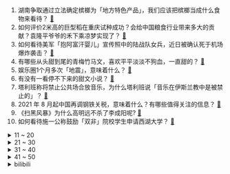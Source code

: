 1. 湖南争取通过立法确定槟榔为「地方特色产品」，我们应该把槟榔当成什么食物来看待？ [:link:](https://www.zhihu.com/question/483297003)
2. 如何评价2米高的巨型稻在重庆试种成功？会给中国粮食行业带来多大的贡献？袁隆平爷爷的禾下乘凉梦实现了？ [:link:](https://www.zhihu.com/question/483131940)
3. 如何看待美军「抱阿富汗婴儿」宣传照中的陆战队女兵，近日被确认死于机场爆炸袭击？ [:link:](https://www.zhihu.com/question/483251857)
4. 有哪些从头甜到尾的青梅竹马文，喜欢平平淡淡不狗血，一直甜的？ [:link:](https://www.zhihu.com/question/374405076)
5. 娱乐圈1个月多次「地震」，意味着什么？ [:link:](https://www.zhihu.com/question/482974710)
6. 有没有一看停不下来的甜文小说？ [:link:](https://www.zhihu.com/question/467051073)
7. 塔利班称将禁止公共场合放音乐，为什么塔利班说「音乐在伊斯兰教中是被禁止的」？ [:link:](https://www.zhihu.com/question/482658179)
8. 2021 年 8 月起中国再调钢铁关税，意味着什么？有哪些值得关注的信息？ [:link:](https://www.zhihu.com/question/476255112)
9. 《扫黑风暴》为什么高明远不杀了李成阳呢? [:link:](https://www.zhihu.com/question/481047871)
10. 如何看待施一公称鼓励「双非」院校学生申请西湖大学？ [:link:](https://www.zhihu.com/question/482739129)
<details>
<summary>11 ~ 20</summary>

11. 有没有能把你甜哭的短篇小说? [:link:](https://www.zhihu.com/question/333114370)
12. 电视剧《扫黑风暴》有哪些细思极恐的细节？ [:link:](https://www.zhihu.com/question/478362513)
13. 中国大陆有哪些演技非常出色的女演员？ [:link:](https://www.zhihu.com/question/22604275)
14. 如何评价 vivo 宣布将从 9 月 13 号开始实行双休工作制？ [:link:](https://www.zhihu.com/question/483059198)
15. 城府深的人有何表现与特征？ [:link:](https://www.zhihu.com/question/23215621)
16. 国家广电总局决定停播郑爽参与制作的节目，还有哪些信息值得关注？ [:link:](https://www.zhihu.com/question/482824110)
17. 高三学生建议喝茶还是喝咖啡？ [:link:](https://www.zhihu.com/question/482277736)
18. 2021 LPL 夏季赛季后赛败者组 EDG 3:0 战胜 WE 晋级，如何评价这场比赛？ [:link:](https://www.zhihu.com/question/483313977)
19. 如何看待小米MIX4仍使用USB 2.0，USB3.0对于手机来说可有可无吗？ [:link:](https://www.zhihu.com/question/479836276)
20. 如何评价斗破苍穹动漫第四季第24集? [:link:](https://www.zhihu.com/question/483264169)
</details>
<details>
<summary>21 ~ 30</summary>

21. 《扫黑风暴》中，贺芸是在未成年时怀了高赫（孙兴）吗？ [:link:](https://www.zhihu.com/question/481572621)
22. 警察是如何看待《扫黑风暴》这部剧的？ [:link:](https://www.zhihu.com/question/479189866)
23. 《扫黑风暴》裴伟往陈建波身上洒水，是什么意思？他是黑警吗？ [:link:](https://www.zhihu.com/question/481062531)
24. 从世界上看，我国数学物理化学生物哪个最落后，这四门科学分别位于哪几个梯队？ [:link:](https://www.zhihu.com/question/481765585)
25. 如何看待 BBC 记者当着巴巴多斯总理的面，称该国所在的加勒比地区为「美国的后花园」？ [:link:](https://www.zhihu.com/question/482535744)
26. 客厅和阳台相连，怎么晾衣服才能不影响客厅的美观度？有什么「晾衣神器」推荐吗？ [:link:](https://www.zhihu.com/question/439715136)
27. 外卖员送餐超时后砍伤订餐者，饿了么致歉称将尽力满足合理的索赔要求，如何避免外卖员与顾客的矛盾冲突？ [:link:](https://www.zhihu.com/question/483249348)
28. 《扫黑风暴》中，董耀作为石门区区长，为什么高明远作为一个商人敢对其进行死亡威胁？ [:link:](https://www.zhihu.com/question/482376974)
29. 云顶之弈手游《金铲铲之战》的时空裂痕版本有什么好玩阵容？ [:link:](https://www.zhihu.com/question/482542618)
30. 有哪些经典的战前动员讲话？ [:link:](https://www.zhihu.com/question/29337260)
</details>
<details>
<summary>31 ~ 40</summary>

31. 我开学要九年级了，由于八年级下半年我没有朋友，很自卑，现在九年级重新分班我怕没有朋友怎么办？ [:link:](https://www.zhihu.com/question/483319205)
32. 东京残奥会女子50米自由泳S11级比赛中，中国选手马佳重赛夺冠，并打破世界纪录，如何评价本场比赛？ [:link:](https://www.zhihu.com/question/483337330)
33. 自动驾驶全面普及以后未来人类驾车，出行会有什么改变？ [:link:](https://www.zhihu.com/question/455066247)
34. 能安利一下你们的rapper吗？ [:link:](https://www.zhihu.com/question/477782137)
35. 如何设计规划家里的电源插座？ [:link:](https://www.zhihu.com/question/25740178)
36. 如何以「他猩红着眼，将她圈在角落：“和别人结婚，我同意了吗。”」写一篇故事？ [:link:](https://www.zhihu.com/question/482370263)
37. 有什么充满安全感的爱意文案？ [:link:](https://www.zhihu.com/question/449168406)
38. 初一初二都在摸鱼，初三努力，真的回头是岸吗？ [:link:](https://www.zhihu.com/question/475370563)
39. 电影《失控玩家》中有哪些彩蛋？ [:link:](https://www.zhihu.com/question/482939615)
40. 怎样保持异地恋呢？ [:link:](https://www.zhihu.com/question/320694344)
</details>
<details>
<summary>41 ~ 50</summary>

41. 有哪些甜甜的睡前故事？ [:link:](https://www.zhihu.com/question/56998947)
42. 让你心生厌恶的食物是什么？ [:link:](https://www.zhihu.com/question/468990798)
43. 媒体批耽改剧呈现「低俗庸俗倾向」，警惕其把大众审美带入歧途，耽改剧是否影响了年轻人的审美判断？ [:link:](https://www.zhihu.com/question/482668848)
44. 你认为哪一本书籍对你影响深远？ [:link:](https://www.zhihu.com/question/417804739)
45. 大一新生带两个行李箱会很奇怪吗？ [:link:](https://www.zhihu.com/question/479066055)
46. 如何以「太子与太子妃十分恩爱，但我是太子的侧妃」写篇文章？ [:link:](https://www.zhihu.com/question/443793653)
47. 为什么新能源汽车是汽车智能化的最佳载体，而不是传统汽车？ [:link:](https://www.zhihu.com/question/264682841)
48. 你见过最惊艳的玄幻小说等级制度是什么？ [:link:](https://www.zhihu.com/question/380047941)
49. 如何评价王一博的街舞水平? [:link:](https://www.zhihu.com/question/409700681)
50. 钱枫就被举报性侵一事声明，称「对于当前网络谣言，将启动法律维权程序」，事情后续可能会怎么发展？ [:link:](https://www.zhihu.com/question/482867319)
</details><details>
<summary>bilibili</summary>

1. 被人肉威胁，要给我50w封口费，批评槟榔广告火了之后，我所遭遇的威逼利诱！ [:link:](//www.bilibili.com/video/BV15b4y1m7iX)
2. 史上最离谱随机挑战！居然随机到去欣小萌家蹭饭...【第二期】 [:link:](//www.bilibili.com/video/BV1Hq4y1D7MR)
3. 回村的诱惑（1） [:link:](//www.bilibili.com/video/BV1f3411B7Bx)
4. 《 绝 世 美 男 》 [:link:](//www.bilibili.com/video/BV1H44y1C7RX)
5. 咯咯哒哒哒哒！！！！！ [:link:](//www.bilibili.com/video/BV1PQ4y127Xp)
6. 人在美国如何当皇帝？【硬核狠人07】 [:link:](//www.bilibili.com/video/BV1kA411c7Ky)
7. 蜘蛛侠：这是新的蛛网发射器 [:link:](//www.bilibili.com/video/BV1iQ4y117Yc)
8. 人均400的星巴克自助？难吃到直呼退钱！【凭啥这么贵ep32-星巴克】 [:link:](//www.bilibili.com/video/BV1tf4y1N78J)
9. 昨晚回家遇到灵异事件！ [:link:](//www.bilibili.com/video/BV1Q44y1k7Sj)
10. 假装忘记关投屏，让男朋友看到我手机里的内容… [:link:](//www.bilibili.com/video/BV17g411V71m)
<details>
<summary>11 ~ 20</summary>

11. 【warma】啊？你已经到门口了？！ [:link:](//www.bilibili.com/video/BV14q4y1U763)
12. 每天一遍，青春无极限！ [:link:](//www.bilibili.com/video/BV1Kh411W7Yp)
13. 梦幻联动！朝烟和Vicky宣宣合唱Someone You Loved:) [:link:](//www.bilibili.com/video/BV1Gq4y1u7i2)
14. 用b站用户名演绎华强买瓜 [:link:](//www.bilibili.com/video/BV1Aq4y1U7EC)
15. 为什么我不赞同大连日本街 [:link:](//www.bilibili.com/video/BV18U4y1j7TV)
16. 《原神》宵宫手书「烟花易逝，人情长存」 [:link:](//www.bilibili.com/video/BV1vL4114779)
17. 这两个男人突然来我家，学魔性舞蹈拦都拦不住？？ [:link:](//www.bilibili.com/video/BV1XU4y1j7fu)
18. 【危机合约】“蛮鳞行动”狂嚎沙原18+日替 全关卡平民攻略大合集！阵容平民+低练度+语音详解的愉悦攻略！《明日方舟》|魔法Zc目录 难度18 镀层 [:link:](//www.bilibili.com/video/BV1y64y1e78y)
19. 《原神》角色演示-「九条裟罗：雷闪之志」 [:link:](//www.bilibili.com/video/BV1Wg411L7xy)
20. 离谱！扭蛋机出现惊天BUG连出switch大奖！！ [:link:](//www.bilibili.com/video/BV1CL41147su)
</details>
<details>
<summary>21 ~ 30</summary>

21. 人 类 高 质 量 老 六 [:link:](//www.bilibili.com/video/BV1uq4y1D7c2)
22. 海南农村果实烂在树上没人管，漠叔赶来帮忙，不求报答 [:link:](//www.bilibili.com/video/BV1VM4y157nk)
23. 社 交 牛 逼 症 ！ [:link:](//www.bilibili.com/video/BV1KU4y1772t)
24. 《软 桃 硬 吃》 [:link:](//www.bilibili.com/video/BV1qf4y1N7ZJ)
25. 寿命极限 揭露残忍的自然选择真相【思维实验室】 [:link:](//www.bilibili.com/video/BV1u64y1Y7KQ)
26. 【龙女仆/重制版】打工奇遇（赵丽蓉巩汉林小品） [:link:](//www.bilibili.com/video/BV1t44y1C7D1)
27. 刘醒为何让梁非凡吔屎？9.2分港产抗日剧《义海豪情》P3 [:link:](//www.bilibili.com/video/BV1iQ4y117P4)
28. 《打人模拟器》玩过没？ [:link:](//www.bilibili.com/video/BV1CL41147FQ)
29. 帅小伙荒岛求生第三天，今天抓到个三斤刺螺？可以饱餐一顿了！ [:link:](//www.bilibili.com/video/BV1ky4y1G7if)
30. 结婚七年，没激情了。 [:link:](//www.bilibili.com/video/BV1UQ4y117hx)
</details>
<details>
<summary>31 ~ 40</summary>

31. 蚌埠住了！你根本想不到有多生草！ [:link:](//www.bilibili.com/video/BV1bf4y1G7MK)
32. 细菌爆表！0卡糖更胖！这就是网红水果茶？【老爸评测】 [:link:](//www.bilibili.com/video/BV1ih411W7zf)
33. 2米巨型稻试种成功！“袁老的禾下乘凉梦成真了” [:link:](//www.bilibili.com/video/BV1fv411A7BZ)
34. 达成进度：永恒的伙伴！ [:link:](//www.bilibili.com/video/BV1pg411L7pm)
35. 当玩家每死亡一次，怪物的血量就会「永久翻倍」！ [:link:](//www.bilibili.com/video/BV1FQ4y127zj)
36. 火柴人 VS 我的世界系列 第二十五集 终极武器 [:link:](//www.bilibili.com/video/BV1Z3411B7r3)
37. 我下墓了 [:link:](//www.bilibili.com/video/BV1cL411878R)
38. 第1期（上）36组唱作人落户有谱村【我的音乐你听吗】 [:link:](//www.bilibili.com/video/BV1AM4y1572g)
39. 大作回归！黑马遍地！2021年10月新番导视！【泛式】 [:link:](//www.bilibili.com/video/BV1CM4y1379X)
40. up爆肝24小时，周杰伦新歌前奏续写完整版 [:link:](//www.bilibili.com/video/BV1oQ4y117Qc)
</details>
<details>
<summary>41 ~ 50</summary>

41. 逢魔少女 / Cursed Girl【冬夏合战MAD大赛 2021】 [:link:](//www.bilibili.com/video/BV1HA411c7cp)
42. 医生：永别了！人类高质量男性！ [:link:](//www.bilibili.com/video/BV1V3411B7mE)
43. 行车路上的美食，五香猪蹄配焖面，太香了 [:link:](//www.bilibili.com/video/BV1G64y1Y7r9)
44. LOL最强世界BOSS！腕豪一拳团灭挑战！【有点骚东西】 [:link:](//www.bilibili.com/video/BV1Ff4y1H7rX)
45. “换位思考” [:link:](//www.bilibili.com/video/BV1Dh411i7tz)
46. 某 圈 乱 象 ❌ [:link:](//www.bilibili.com/video/BV1V44y1C7DZ)
47. 这西瓜凭什么卖我150元？掀开一看，我直接傻眼了(｡ì _ í｡) [:link:](//www.bilibili.com/video/BV1ov411A7u1)
48. 女主持 : 为什么你们四个人长了八张嘴 ！！！ [:link:](//www.bilibili.com/video/BV1Uq4y1K7ED)
49. 测测原神的纠缠之缘上限是多少？ [:link:](//www.bilibili.com/video/BV1dM4y1V7fe)
50. 复仇者联盟4已经是三年前的事了 [:link:](//www.bilibili.com/video/BV1b64y1a7zB)
</details>
<details>
<summary>51 ~ 60</summary>

51. 听说你们都想听慢羊羊说“你放屁”【高全胜】 [:link:](//www.bilibili.com/video/BV1LP4y1W7aX)
52. 2021男生女生向前冲！我又来啦！ [:link:](//www.bilibili.com/video/BV1j64y1Y7Cm)
53. 苦等一年才买到的“火焰龙虾”，做龙虾汉堡，无可挑剔，超赞 [:link:](//www.bilibili.com/video/BV1uq4y1D7tR)
54. 熊孩子开学前的心理活动 [:link:](//www.bilibili.com/video/BV1gq4y1D7xR)
55. 【官方】中岛美嘉 -《曾经我也想过一了百了》MV [:link:](//www.bilibili.com/video/BV1sM4y1V7DT)
56. 当 代 青 年 开 学 现 状 [:link:](//www.bilibili.com/video/BV1y3411B7kK)
57. xdm，我没食言，祝你们也成功 [:link:](//www.bilibili.com/video/BV1Dg41157sA)
58. 十项举措！中央网信办重拳治理“饭圈”乱象 [:link:](//www.bilibili.com/video/BV1rQ4y117Dv)
59. 【那些令人难忘的BOSS战】第三十七集·但丁地狱篇 [:link:](//www.bilibili.com/video/BV15L4y1Y7o4)
60. 当所有玩家全部都「互相骑乘」，人塔通关！ [:link:](//www.bilibili.com/video/BV1Xf4y1P79n)
</details>
<details>
<summary>61 ~ 70</summary>

61. 燃炸！爸妈竟然和我一起演奏《unravel》 [:link:](//www.bilibili.com/video/BV15M4y1V7Fj)
62. 当BOSS与玩家的地位对换！ [:link:](//www.bilibili.com/video/BV1NU4y1774a)
63. 如果海水淹没整个地球，你需要知道在哪里登船，几千万个面的地球模型，这是全网超过1000万播放的第二季 [:link:](//www.bilibili.com/video/BV1dP4y1p7RH)
64. （这也能解说？！）上海地铁综合格斗赛女子组！激情PK！ [:link:](//www.bilibili.com/video/BV17L411b75G)
65. 自从我看到这个，我打算退出b站去赚钱了... [:link:](//www.bilibili.com/video/BV17y4y1G7qY)
66. 【咬人猫】用女团舞的方式打开！日不落！ [:link:](//www.bilibili.com/video/BV1UP4y1p7Rt)
67. 印度：你这不是欺负老实人吗！ [:link:](//www.bilibili.com/video/BV1nq4y1U7RW)
68. 阴 间 人 方 块 [:link:](//www.bilibili.com/video/BV1zb4y1m7n4)
69. 泰拉瑞亚 萌新生存 3 [:link:](//www.bilibili.com/video/BV1SM4y1V79w)
70. 【一猩期#4】打工的时候遇见明星了 [:link:](//www.bilibili.com/video/BV1PU4y1774c)
</details>
<details>
<summary>71 ~ 80</summary>

71. 娱乐圈大地震，多家明星工作室、经纪公司发布理智追星倡议书 [:link:](//www.bilibili.com/video/BV1tq4y1U73L)
72. 【罗翔】职场性骚扰行为频发，我们应该如何应对？ [:link:](//www.bilibili.com/video/BV1Pg411L7dc)
73. 我做了世界上最大的橡皮筋枪 [:link:](//www.bilibili.com/video/BV1Wg411L7Fu)
74. 长着超大鸡爪的东涛鸡，也是我见过最贵的鸡，这鸡爪真的好吃吗？ [:link:](//www.bilibili.com/video/BV1yv411A7fR)
75. 把250袋"康帅傅"调料包里的鸡蛋粒做成鸡蛋羹，会好吃吗？ [:link:](//www.bilibili.com/video/BV1h44y187Ja)
76. 【原神】三 神 鼎 立  👀（百草园警告） [:link:](//www.bilibili.com/video/BV1xf4y1N7dj)
77. 全球唯一米其林 会发光的烤肉 复刻出来是什么味道 [:link:](//www.bilibili.com/video/BV1u64y1Y7ci)
78. 明星艺德班正式开课，还大家一个干净纯洁的演艺圈！ [:link:](//www.bilibili.com/video/BV1oQ4y1Y7bx)
79. 我重开了300次，终于打破了老爹汉堡店的Rank3世界记录（假4K） [:link:](//www.bilibili.com/video/BV1N3411B7fU)
80. 伊 藤 杀 回 来 了 [:link:](//www.bilibili.com/video/BV1Kq4y1T7Pw)
</details>
<details>
<summary>81 ~ 90</summary>

81. 无脸羊引发的家庭矛盾！ [:link:](//www.bilibili.com/video/BV1Hf4y1N7So)
82. 澳大利亚网友买了件袋鼠装，终于等来了只小袋鼠 [:link:](//www.bilibili.com/video/BV18A411c7at)
83. 最近学会了一个新舞种—手势舞！！！ [:link:](//www.bilibili.com/video/BV1444y1C7ia)
84. 燃烧经费大电影《饭 圈 岁 月 》 [:link:](//www.bilibili.com/video/BV17q4y1U7LR)
85. 美国沃尔玛超市干饭！$4.97一个的美式盒饭，美国底层美食？ [:link:](//www.bilibili.com/video/BV1F3411z7Ys)
86. 吵个架都能被杀？结婚之前一定要擦亮双眼！ [:link:](//www.bilibili.com/video/BV18f4y1H798)
87. 还行，非常清晰！ [:link:](//www.bilibili.com/video/BV16Q4y1h7d4)
88. 这刘禅是疯狗吧？！秒切对面5个人过分了！！ [:link:](//www.bilibili.com/video/BV1RU4y1j7Ub)
89. 红楼梦人物仿妆之林黛玉 [:link:](//www.bilibili.com/video/BV15U4y1j7nr)
90. 开 学 赶 作 业 现 状 [:link:](//www.bilibili.com/video/BV1Aq4y1T792)
</details>
<details>
<summary>91 ~ 100</summary>

91. 人生第一次这么无语   打完球被女生要微信后续...没想到.... [:link:](//www.bilibili.com/video/BV1fy4y137oh)
92. “观众朋友，再见！”央视主播徐俐宣布退休 [:link:](//www.bilibili.com/video/BV1Aq4y1u7TW)
93. 13发布前，我们首发了iPhone12 的深度评测丨带你重新认识iPhone12系列（下） [:link:](//www.bilibili.com/video/BV12P4y1p7Cf)
94. 好家伙！我蚌埠住了，这也太生草了！！！ [:link:](//www.bilibili.com/video/BV13g411L7Rk)
95. 悬赏百万，通缉这五人！ [:link:](//www.bilibili.com/video/BV1jL4y1Y7d6)
96. 原神你可能不知道的细节冷知识【第十六弹】 [:link:](//www.bilibili.com/video/BV1Vy4y1G7X8)
97. 《可露希尔的秘密档案》10话：罗德岛心脏——控制中枢② [:link:](//www.bilibili.com/video/BV1My4y1G7PP)
98. 【雷神】穷开心 [:link:](//www.bilibili.com/video/BV1ML4y1v7Fz)
99. 【瞎拍日记】蒂法礼服COS拍摄VLOG！ [:link:](//www.bilibili.com/video/BV1ph411W7HL)
100. 尔虞我诈，全员降智被套路，这部神作翻车了？《越狱》第四季12-15 [:link:](//www.bilibili.com/video/BV1Hf4y1N7Zh)
</details></details>